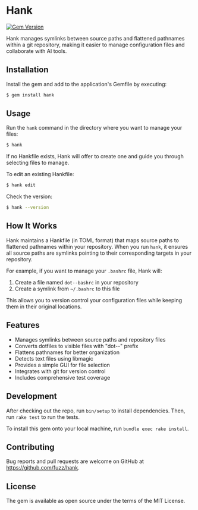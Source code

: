 # Hank

[![Gem Version](https://badge.fury.io/rb/hank.svg)](https://badge.fury.io/rb/hank)

Hank manages symlinks between source paths and flattened pathnames within a git repository, making it easier to manage configuration files and collaborate with AI tools.

## Installation

Install the gem and add to the application's Gemfile by executing:

```bash
$ gem install hank
```

## Usage

Run the `hank` command in the directory where you want to manage your files:

```bash
$ hank
```

If no Hankfile exists, Hank will offer to create one and guide you through selecting files to manage.

To edit an existing Hankfile:

```bash
$ hank edit
```

Check the version:

```bash
$ hank --version
```

## How It Works

Hank maintains a Hankfile (in TOML format) that maps source paths to flattened pathnames within your repository. When you run `hank`, it ensures all source paths are symlinks pointing to their corresponding targets in your repository.

For example, if you want to manage your `.bashrc` file, Hank will:

1. Create a file named `dot--bashrc` in your repository
2. Create a symlink from `~/.bashrc` to this file

This allows you to version control your configuration files while keeping them in their original locations.

## Features

- Manages symlinks between source paths and repository files
- Converts dotfiles to visible files with "dot--" prefix
- Flattens pathnames for better organization
- Detects text files using libmagic
- Provides a simple GUI for file selection
- Integrates with git for version control
- Includes comprehensive test coverage

## Development

After checking out the repo, run `bin/setup` to install dependencies. Then, run `rake test` to run the tests.

To install this gem onto your local machine, run `bundle exec rake install`.

## Contributing

Bug reports and pull requests are welcome on GitHub at https://github.com/fuzz/hank.

## License

The gem is available as open source under the terms of the MIT License.
